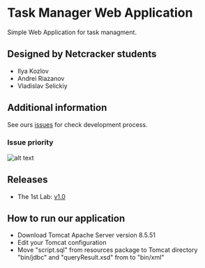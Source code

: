 # Task Manager Web Application

Simple Web Application for task managment.

## Designed by Netcracker students
  - Ilya Kozlov
  - Andrei Riazanov
  - Vladislav Selickiy
  
## Additional information  

See ours [issues](https://github.com/Desire456/task-manager-web-app/issues) for check development process.

### Issue priority

![alt text](https://user-images.githubusercontent.com/33430830/73350679-ef98e300-42a6-11ea-8093-a34c6d227afc.png "Issue priority")

## Releases

- The 1st Lab: [v1.0](https://github.com/Desire456/task-manager-web-app/releases/tag/v1.0)

## How to run our application 
 - Download Tomcat Apache Server version 8.5.51
  - Edit your Tomcat configuration
  - Move "script.sql" from resources package to Tomcat directory "bin/jdbc" and "queryResult.xsd" from to "bin/xml"
